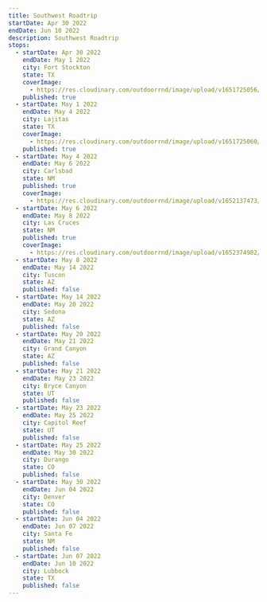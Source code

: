 ```yaml
---
title: Southwest Roadtrip
startDate: Apr 30 2022
endDate: Jun 10 2022
description: Southwest Roadtrip
stops:
  - startDate: Apr 30 2022
    endDate: May 1 2022
    city: Fort Stockton
    state: TX
    coverImage:
      - https://res.cloudinary.com/outdoorrnd/image/upload/v1651725056/Day1.PicnicArea_wxif5e.jpg
    published: true
  - startDate: May 1 2022
    endDate: May 4 2022
    city: Lajitas
    state: TX
    coverImage:
      - https://res.cloudinary.com/outdoorrnd/image/upload/v1651725060/Lajitas.1_issr2i.jpg
    published: true
  - startDate: May 4 2022
    endDate: May 6 2022
    city: Carlsbad
    state: NM
    published: true
    coverImage:
      - https://res.cloudinary.com/outdoorrnd/image/upload/v1652137473/CarlsbadCaverns.4_acdepu.jpg
  - startDate: May 6 2022
    endDate: May 8 2022
    city: Las Cruces
    state: NM
    published: true
    coverImage:
      - https://res.cloudinary.com/outdoorrnd/image/upload/v1652374982/RedHawkGC.3_fq4bzy.jpg
  - startDate: May 8 2022
    endDate: May 14 2022
    city: Tuscon
    state: AZ
    published: false
  - startDate: May 14 2022
    endDate: May 20 2022
    city: Sedona
    state: AZ
    published: false
  - startDate: May 20 2022
    endDate: May 21 2022
    city: Grand Canyon
    state: AZ
    published: false
  - startDate: May 21 2022
    endDate: May 23 2022
    city: Bryce Canyon
    state: UT
    published: false
  - startDate: May 23 2022
    endDate: May 25 2022
    city: Capitol Reef
    state: UT
    published: false
  - startDate: May 25 2022
    endDate: May 30 2022
    city: Durango
    state: CO
    published: false
  - startDate: May 30 2022
    endDate: Jun 04 2022
    city: Denver
    state: CO
    published: false
  - startDate: Jun 04 2022
    endDate: Jun 07 2022
    city: Santa Fe
    state: NM
    published: false
  - startDate: Jun 07 2022
    endDate: Jun 10 2022
    city: Lubbock
    state: TX
    published: false
---
```

